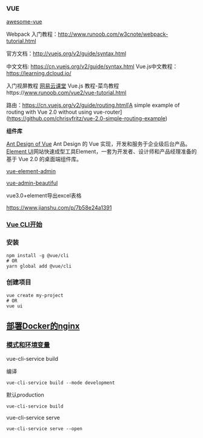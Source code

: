 ### VUE

[awesome-vue](https://github.com/vuejs/awesome-vue)

Webpack 入门教程：http://www.runoob.com/w3cnote/webpack-tutorial.html

官方文档：http://vuejs.org/v2/guide/syntax.html

中文文档: https://cn.vuejs.org/v2/guide/syntax.html
Vue.js中文教程：https://learning.dcloud.io/

入门视屏教程 [网易云课堂](https://study.163.com/course/courseMain.htm?courseId=1004711010)
Vue.js 教程-菜鸟教程https://www.runoob.com/vue2/vue-tutorial.html

路由：https://cn.vuejs.org/v2/guide/routing.html[A simple example of routing with Vue 2.0 without using vue-router](https://github.com/chrisvfritz/vue-2.0-simple-routing-example)

**组件库**

[Ant Design of Vue](https://2x.antdv.com/docs/vue/introduce-cn/) Ant Design 的 Vue 实现，开发和服务于企业级后台产品。
[Element UI](https://element.eleme.cn/#/zh-CN)网站快速成型工具Element，一套为开发者、设计师和产品经理准备的基于 Vue 2.0 的桌面端组件库。

[vue-element-admin](https://panjiachen.github.io/vue-element-admin-site/zh/)

[vue-admin-beautiful](https://github.com/chuzhixin/vue-admin-beautiful)





vue3.0+element导出excel表格

https://www.jianshu.com/p/7b58e24a1391



### [Vue CLI开始](https://cli.vuejs.org/)

### 安装

```
npm install -g @vue/cli
# OR
yarn global add @vue/cli
```

### 创建项目

```
vue create my-project
# OR
vue ui
```



## [部署Docker的nginx](https://cli.vuejs.org/zh/guide/deployment.html#docker-nginx)





### [模式和环境变量](https://cli.vuejs.org/zh/guide/mode-and-env.html#%E6%A8%A1%E5%BC%8F%E5%92%8C%E7%8E%AF%E5%A2%83%E5%8F%98%E9%87%8F)

vue-cli-service build

编译

```
vue-cli-service build --mode development
```

默认production

```
vue-cli-service build 
```

vue-cli-service serve

```
vue-cli-service serve --open
```

